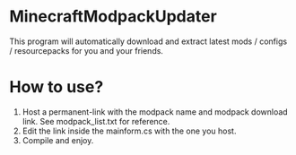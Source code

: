 # MinecraftModpackUpdater
This program will automatically download and extract latest mods / configs / resourcepacks for you and your friends.

# How to use?
1. Host a permanent-link with the modpack name and modpack download link. See modpack_list.txt for reference.
2. Edit the link inside the mainform.cs with the one you host.
3. Compile and enjoy.
